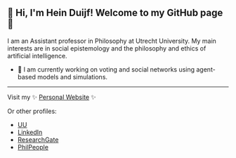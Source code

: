 ## 👋 Hi, I'm Hein Duijf! Welcome to my GitHub page 🥳

I am an Assistant professor in Philosophy at Utrecht University. My main interests are in social epistemology and the philosophy and ethics of artificial intelligence. 

- 🚀 I am currently working on voting and social networks using agent-based models and simulations. 

---
Visit my ✨ [Personal Website](https://heinduijf.super.site/) ✨

Or other profiles:
- [UU](https://www.uu.nl/staff/hwaduijf)
- [LinkedIn](https://www.linkedin.com/in/hein-duijf-82969080)
- [ResearchGate](https://www.researchgate.net/profile/Hein-Duijf)
- [PhilPeople](https://philpeople.org/profiles/hein-duijf)

<!--
**HeinDuijf/HeinDuijf** is a ✨ _special_ ✨ repository because its `README.md` (this file) appears on your GitHub profile.

Here are some ideas to get you started:

- 🔭 I’m currently working on ...
- 🌱 I’m currently learning ...
- 👯 I’m looking to collaborate on ...
- 🤔 I’m looking for help with ...
- 💬 Ask me about ...
- 📫 How to reach me: ...
- 😄 Pronouns: ...
- ⚡ Fun fact: ...
-->
